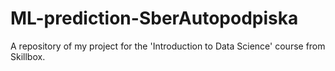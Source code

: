 # ML-prediction-SberAutopodpiska
A repository of my project for the 'Introduction to Data Science' course from Skillbox.

